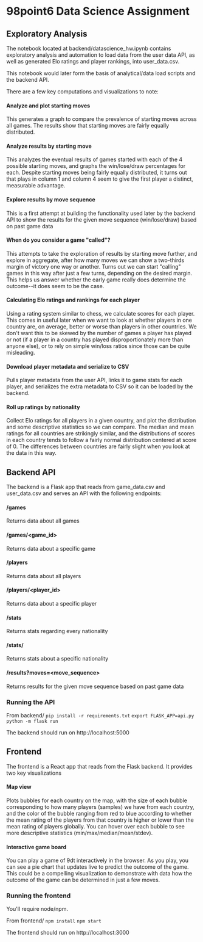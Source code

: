 # 98point6 Data Science Assignment

## Exploratory Analysis
The notebook located at backend/datascience_hw.ipynb contains exploratory analysis
and automation to load data from the user data API, as well as generated Elo ratings
and player rankings, into user_data.csv.

This notebook would later form the basis of analytical/data load scripts and the
backend API.

There are a few key computations and visualizations to note:

#### Analyze and plot starting moves
This generates a graph to compare the prevalence of starting moves across all games.
The results show that starting moves are fairly equally distributed.

#### Analyze results by starting move
This analyzes the eventual results of games started with each of the 4 possible
starting moves, and graphs the win/lose/draw percentages for each. Despite starting
moves being fairly equally distributed, it turns out that plays in column 1 and column
4 seem to give the first player a distinct, measurable advantage.

#### Explore results by move sequence
This is a first attempt at building the functionality used later by the backend
API to show the results for the given move sequence (win/lose/draw) based
on past game data

#### When do you consider a game "called"?
This attempts to take the exploration of results by starting move further, and
explore in aggregate, after how many moves we can show a two-thirds margin of victory
one way or another. Turns out we can start "calling" games in this way after just
a few turns, depending on the desired margin. This helps us answer whether the
early game really does determine the outcome--it does seem to be the case.

#### Calculating Elo ratings and rankings for each player
Using a rating system similar to chess, we calculate scores for each player. This
comes in useful later when we want to look at whether players in one country are,
on average, better or worse than players in other countries. We don't want this to
be skewed by the number of games a player has played or not (if a player in a country
has played disproportionately more than anyone else), or to rely on simple
win/loss ratios since those can be quite misleading.

#### Download player metadata and serialize to CSV
Pulls player metadata from the user API, links it to game stats for each player, and
serializes the extra metadata to CSV so it can be loaded by the backend.

#### Roll up ratings by nationality
Collect Elo ratings for all players in a given country, and plot the distribution and
some descriptive statistics so we can compare. The median and mean ratings for all
countries are strikingly similar, and the distributions of scores in each country
tends to follow a fairly normal distribution centered at score of 0. The differences
between countries are fairly slight when you look at the data in this way.

## Backend API
The backend is a Flask app that reads from game_data.csv and user_data.csv and
serves an API with the following endpoints:

#### /games
Returns data about all games

#### /games/<game_id>
Returns data about a specific game

#### /players
Returns data about all players

#### /players/<player_id>
Returns data about a specific player

#### /stats
Returns stats regarding every nationality

#### /stats/<nationality>
Returns stats about a specific nationality

#### /results?moves=<move_sequence>
Returns results for the given move sequence based on past game data

### Running the API
From backend/
`pip install -r requirements.txt`
`export FLASK_APP=api.py`
`python -m flask run`

The backend should run on http://localhost:5000

## Frontend
The frontend is a React app that reads from the Flask backend. It provides two key
visualizations

#### Map view
Plots bubbles for each country on the map, with the size of each bubble corresponding
to how many players (samples) we have from each country, and the color of the bubble
ranging from red to blue according to whether the mean rating of the players from
that country is higher or lower than the mean rating of players globally. You can hover
over each bubble to see more descriptive statistics (min/max/median/mean/stdev).

#### Interactive game board
You can play a game of 9dt interactively in the browser. As you play, you can see
a pie chart that updates live to predict the outcome of the game. This could be a
compelling visualization to demonstrate with data how the outcome of the game can be
determined in just a few moves.

### Running the frontend
You'll require node/npm.

From frontend/
`npm install`
`npm start`

The frontend should run on http://localhost:3000
